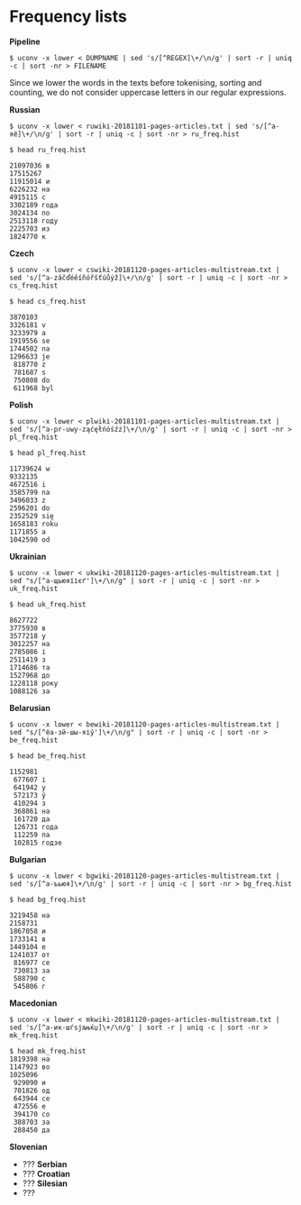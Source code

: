 # Frequency lists

**Pipeline**

```
$ uconv -x lower < DUMPNAME | sed 's/[^REGEX]\+/\n/g' | sort -r | uniq -c | sort -nr > FILENAME
```

Since we lower the words in the texts before tokenising, sorting and counting, we do not consider uppercase letters in our regular expressions. 
 
**Russian**
```
$ uconv -x lower < ruwiki-20181101-pages-articles.txt | sed 's/[^а-яё]\+/\n/g' | sort -r | uniq -c | sort -nr > ru_freq.hist

$ head ru_freq.hist

21097036 в
17515267 
11915014 и
6226232 на
4915115 с
3302189 года
3024134 по
2513118 году
2225703 из
1824770 к
```

**Czech**
```
$ uconv -x lower < cswiki-20181120-pages-articles-multistream.txt | sed 's/[^a-záčďéěíňóřšťúůýž]\+/\n/g' | sort -r | uniq -c | sort -nr > cs_freq.hist

$ head cs_freq.hist

3870103 
3326181 v
3233979 a
1919556 se
1744502 na
1296633 je
 818770 z
 781687 s
 750808 do
 611968 byl
```

**Polish**
```
$ uconv -x lower < plwiki-20181101-pages-articles-multistream.txt | sed 's/[^a-pr-uwy-ząćęłńóśźż]\+/\n/g' | sort -r | uniq -c | sort -nr > pl_freq.hist

$ head pl_freq.hist

11739624 w
9332135 
4672516 i
3585799 na
3496033 z
2596201 do
2352529 się
1658183 roku
1171855 a
1042590 od
```

**Ukrainian**
```
$ uconv -x lower < ukwiki-20181120-pages-articles-multistream.txt | sed "s/[^а-щьюяїієґ']\+/\n/g" | sort -r | uniq -c | sort -nr > uk_freq.hist

$ head uk_freq.hist

8627722 
3775930 в
3577218 у
3012257 на
2785086 і
2511419 з
1714686 та
1527968 до
1228118 року
1088126 за
```

**Belarusian**
```
$ uconv -x lower < bewiki-20181120-pages-articles-multistream.txt | sed "s/[^ёа-зй-шы-яіў']\+/\n/g" | sort -r | uniq -c | sort -nr > be_freq.hist

$ head be_freq.hist

1152981 
 677607 і
 641942 у
 572173 ў
 410294 з
 368861 на
 161720 да
 126731 года
 112259 па
 102815 годзе
```

**Bulgarian** 
```
$ uconv -x lower < bgwiki-20181120-pages-articles-multistream.txt | sed 's/[^а-ъьюя]\+/\n/g' | sort -r | uniq -c | sort -nr > bg_freq.hist

$ head bg_freq.hist

3219458 на
2158731 
1867058 и
1733141 в
1449104 е
1241037 от
 816977 се
 730813 за
 588790 с
 545806 г
```

**Macedonian**
```
$ uconv -x lower < mkwiki-20181120-pages-articles-multistream.txt | sed 's/[^а-ик-шѓѕјљњќџ]\+/\n/g' | sort -r | uniq -c | sort -nr > mk_freq.hist

$ head mk_freq.hist
1819398 на
1147923 во
1025096 
 929090 и
 701826 од
 643944 се
 472556 е
 394170 со
 388703 за
 288450 да
```

**Slovenian**
* ???
**Serbian**
* ???
**Croatian**
* ???
**Silesian**
* ???
